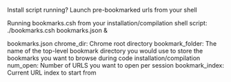 Install script running? Launch pre-bookmarked urls from your shell

Running bookmarks.csh from your installation/compilation shell script:
  ./bookmarks.csh bookmarks.json &
  
bookmarks.json 
  chrome_dir: Chrome root directory
  bookmark_folder: The name of the top-level bookmark directory you would use
                   to store the bookmarks you want to browse during 
                   code installation/compilation
  num_open: Number of URLS you want to open per session
  bookmark_index: Current URL index to start from
  
 